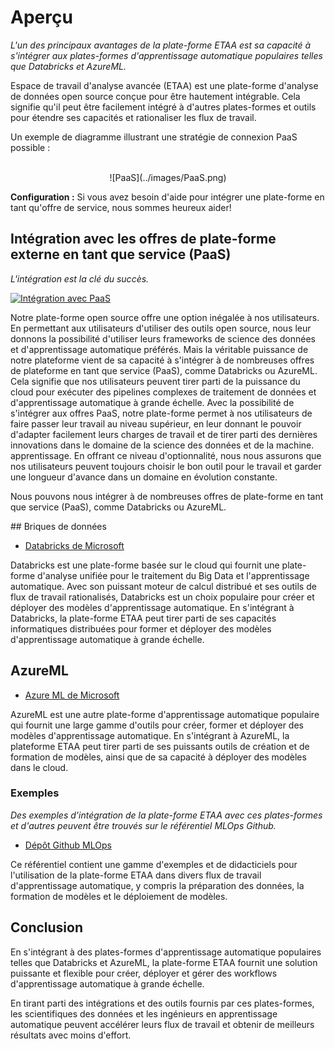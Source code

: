 # Aperçu

_L'un des principaux avantages de la plate-forme ETAA est sa capacité à s'intégrer aux plates-formes d'apprentissage automatique populaires telles que Databricks et AzureML._

Espace de travail d'analyse avancée (ETAA) est une plate-forme d'analyse de données open source conçue pour être hautement intégrable. Cela signifie qu'il peut être facilement intégré à d'autres plates-formes et outils pour étendre ses capacités et rationaliser les flux de travail.

Un exemple de diagramme illustrant une stratégie de connexion PaaS possible :

<br>

<center>
![PaaS](../images/PaaS.png)
</center>

**Configuration :** Si vous avez besoin d'aide pour intégrer une plate-forme en tant qu'offre de service, nous sommes heureux
aider!

## Intégration avec les offres de plate-forme externe en tant que service (PaaS)

_L'intégration est la clé du succès._

[![Intégration avec PaaS](../images/IntegratePaaS.PNG)]()

Notre plate-forme open source offre une option inégalée à nos utilisateurs. En permettant aux utilisateurs d'utiliser des outils open source, nous leur donnons la possibilité d'utiliser leurs frameworks de science des données et d'apprentissage automatique préférés. Mais la véritable puissance de notre plateforme vient de sa capacité à s'intégrer à de nombreuses offres de plateforme en tant que service (PaaS), comme Databricks ou AzureML. Cela signifie que nos utilisateurs peuvent tirer parti de la puissance du cloud pour exécuter des pipelines complexes de traitement de données et d'apprentissage automatique à grande échelle. Avec la possibilité de s'intégrer aux offres PaaS, notre plate-forme permet à nos utilisateurs de faire passer leur travail au niveau supérieur, en leur donnant le pouvoir d'adapter facilement leurs charges de travail et de tirer parti des dernières innovations dans le domaine de la science des données et de la machine. apprentissage. En offrant ce niveau d'optionnalité, nous nous assurons que nos utilisateurs peuvent toujours choisir le bon outil pour le travail et garder une longueur d'avance dans un domaine en évolution constante.

Nous pouvons nous intégrer à de nombreuses offres de plate-forme en tant que service (PaaS), comme Databricks ou AzureML.

## Briques de données

- [Databricks de Microsoft](https://azure.microsoft.com/en-ca/services/databricks/)

Databricks est une plate-forme basée sur le cloud qui fournit une plate-forme d'analyse unifiée pour le traitement du Big Data et l'apprentissage automatique. Avec son puissant moteur de calcul distribué et ses outils de flux de travail rationalisés, Databricks est un choix populaire pour créer et déployer des modèles d'apprentissage automatique. En s'intégrant à Databricks, la plate-forme ETAA peut tirer parti de ses capacités informatiques distribuées pour former et déployer des modèles d'apprentissage automatique à grande échelle.

## AzureML

- [Azure ML de Microsoft](https://azure.microsoft.com/en-us/services/machine-learning/)

AzureML est une autre plate-forme d'apprentissage automatique populaire qui fournit une large gamme d'outils pour créer, former et déployer des modèles d'apprentissage automatique. En s'intégrant à AzureML, la plateforme ETAA peut tirer parti de ses puissants outils de création et de formation de modèles, ainsi que de sa capacité à déployer des modèles dans le cloud.

### Exemples

_Des exemples d'intégration de la plate-forme ETAA avec ces plates-formes et d'autres peuvent être trouvés sur le référentiel MLOps Github._

- [Dépôt Github MLOps](https://github.com/StatCan/ETAA-kubeflow-mlops)

Ce référentiel contient une gamme d'exemples et de didacticiels pour l'utilisation de la plate-forme ETAA dans divers flux de travail d'apprentissage automatique, y compris la préparation des données, la formation de modèles et le déploiement de modèles.

## Conclusion

En s'intégrant à des plates-formes d'apprentissage automatique populaires telles que Databricks et AzureML, la plate-forme ETAA fournit une solution puissante et flexible pour créer, déployer et gérer des workflows d'apprentissage automatique à grande échelle.

En tirant parti des intégrations et des outils fournis par ces plates-formes, les scientifiques des données et les ingénieurs en apprentissage automatique peuvent accélérer leurs flux de travail et obtenir de meilleurs résultats avec moins d'effort.
